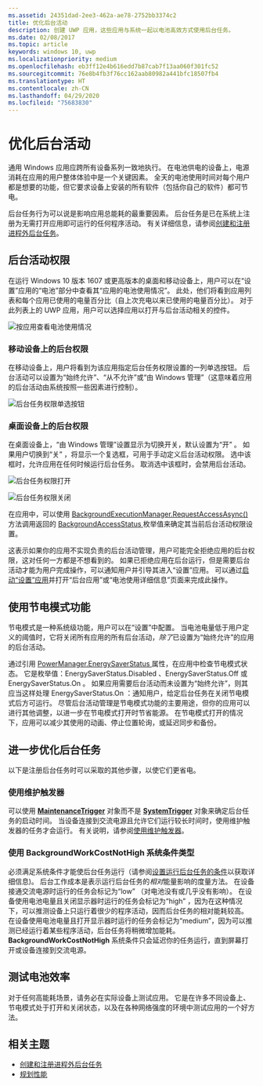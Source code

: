 ```yaml
---
ms.assetid: 24351dad-2ee3-462a-ae78-2752bb3374c2
title: 优化后台活动
description: 创建 UWP 应用，这些应用与系统一起以电池高效方式使用后台任务。
ms.date: 02/08/2017
ms.topic: article
keywords: windows 10, uwp
ms.localizationpriority: medium
ms.openlocfilehash: eb3ff12e4b616edd7b87cab7f13aa060f301fc52
ms.sourcegitcommit: 76e8b4fb3f76cc162aab80982a441bfc18507fb4
ms.translationtype: HT
ms.contentlocale: zh-CN
ms.lasthandoff: 04/29/2020
ms.locfileid: "75683830"
---
```

# <a name="optimize-background-activity"></a>优化后台活动

通用 Windows 应用应跨所有设备系列一致地执行。 在电池供电的设备上，电源消耗在应用的用户整体体验中是一个关键因素。 全天的电池使用时间对每个用户都是想要的功能，但它要求设备上安装的所有软件（包括你自己的软件）都可节电。 

后台任务行为可以说是影响应用总能耗的最重要因素。 后台任务是已在系统上注册为无需打开应用即可运行的任何程序活动。 有关详细信息，请参阅[创建和注册进程外后台任务](https://docs.microsoft.com/windows/uwp/launch-resume/create-and-register-a-background-task)。

## <a name="background-activity-permissions"></a>后台活动权限

在运行 Windows 10 版本 1607 或更高版本的桌面和移动设备上，用户可以在“设置”应用的“电池”部分中查看其“应用的电池使用情况”。 此处，他们将看到应用列表和每个应用已使用的电量百分比（自上次充电以来已使用的电量百分比）。 对于此列表上的 UWP 应用，用户可以选择应用以打开与后台活动相关的控件。

![按应用查看电池使用情况](images/battery-usage-by-app.png)

### <a name="background-permissions-on-mobile"></a>移动设备上的后台权限

在移动设备上，用户将看到为该应用指定后台任务权限设置的一列单选按钮。 后台活动可以设置为“始终允许”、“从不允许”或“由 Windows 管理”（这意味着应用的后台活动由系统按照一些因素进行控制）。 

![后台任务权限单选按钮](images/background-task-permissions.png)

### <a name="background-permissions-on-desktop"></a>桌面设备上的后台权限

在桌面设备上，“由 Windows 管理”设置显示为切换开关，默认设置为“开”  。 如果用户切换到“关”  ，将显示一个复选框，可用于手动定义后台活动权限。 选中该框时，允许应用在任何时候运行后台任务。 取消选中该框时，会禁用后台活动。

![后台任务权限打开](images/background-task-permissions-on.png)

![后台任务权限关闭](images/background-task-permissions-off.png)

在应用中，可以使用 [BackgroundExecutionManager.RequestAccessAsync()  ](https://docs.microsoft.com/uwp/api/windows.applicationmodel.background.backgroundaccessstatus) 方法调用返回的 [BackgroundAccessStatus  ](https://docs.microsoft.com/uwp/api/windows.applicationmodel.background.backgroundexecutionmanager.requestaccessasync) 枚举值来确定其当前后台活动权限设置。

这表示如果你的应用不实现负责的后台活动管理，用户可能完全拒绝应用的后台权限，这对任何一方都是不想看到的。 如果已拒绝应用在后台运行，但是需要后台活动才能为用户完成操作，可以通知用户并引导其进入“设置”应用。 可以通过[启动“设置”应用](https://docs.microsoft.com/windows/uwp/launch-resume/launch-settings-app)并打开“后台应用”或“电池使用详细信息”页面来完成此操作。

## <a name="work-with-the-battery-saver-feature"></a>使用节电模式功能
节电模式是一种系统级功能，用户可以在“设置”中配置。 当电池电量低于用户定义的阈值时，它将关闭所有应用的所有后台活动，*除了*已设置为“始终允许”的应用的后台活动。

通过引用 [PowerManager.EnergySaverStatus  ](https://docs.microsoft.com/uwp/api/windows.system.power.energysaverstatus) 属性，在应用中检查节电模式状态。 它是枚举值：EnergySaverStatus.Disabled  、EnergySaverStatus.Off  或 EnergySaverStatus.On  。 如果应用需要后台活动而未设置为“始终允许”，则其应当这样处理 EnergySaverStatus.On  ：通知用户，给定后台任务在关闭节电模式后方可运行。 尽管后台活动管理是节电模式功能的主要用途，但你的应用可以进行其他调整，以进一步在节电模式打开时节省能源。  在节电模式打开的情况下，应用可以减少其使用的动画、停止位置轮询，或延迟同步和备份。 

## <a name="further-optimize-background-tasks"></a>进一步优化后台任务
以下是注册后台任务时可以采取的其他步骤，以使它们更省电。

### <a name="use-a-maintenance-trigger"></a>使用维护触发器 
可以使用 [**MaintenanceTrigger**](https://docs.microsoft.com/uwp/api/windows.applicationmodel.background.maintenancetrigger) 对象而不是 [**SystemTrigger**](https://docs.microsoft.com/uwp/api/windows.applicationmodel.background.systemtrigger) 对象来确定后台任务的启动时间。 当设备连接到交流电源且允许它们运行较长时间时，使用维护触发器的任务才会运行。 有关说明，请参阅[使用维护触发器](https://docs.microsoft.com/windows/uwp/launch-resume/use-a-maintenance-trigger)。

### <a name="use-the-backgroundworkcostnothigh-system-condition-type"></a>使用 BackgroundWorkCostNotHigh  系统条件类型
必须满足系统条件才能使后台任务运行（请参阅[设置运行后台任务的条件](https://docs.microsoft.com/windows/uwp/launch-resume/set-conditions-for-running-a-background-task)以获取详细信息)。 后台工作成本是表示运行后台任务的*相对*能量影响的度量方法。 在设备接通交流电源时运行的任务会标记为“low”  （对电池没有或几乎没有影响）。 在设备使用电池电量且关闭显示器时运行的任务会标记为“high”  ，因为在这种情况下，可以推测设备上只运行着很少的程序活动，因而后台任务的相对能耗较高。 在设备使用电池电量且打开显示器时运行的任务会标记为“medium”，因为可以推测已经运行着某些程序活动，后台任务将稍微增加能耗。   **BackgroundWorkCostNotHigh** 系统条件只会延迟你的任务运行，直到屏幕打开或设备连接到交流电源。

## <a name="test-battery-efficiency"></a>测试电池效率

对于任何高能耗场景，请务必在实际设备上测试应用。 它是在许多不同设备上、节电模式处于打开和关闭状态，以及在各种网络强度的环境中测试应用的一个好方法。

## <a name="related-topics"></a>相关主题

* [创建和注册进程外后台任务](https://docs.microsoft.com/windows/uwp/launch-resume/create-and-register-a-background-task)  
* [规划性能](https://docs.microsoft.com/windows/uwp/debug-test-perf/planning-and-measuring-performance)  

